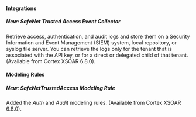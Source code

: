 
#### Integrations
##### New: SafeNet Trusted Access Event Collector
Retrieve access, authentication, and audit logs and store them on a Security Information and Event Management (SIEM) system, local repository, or syslog file server. You can retrieve the logs only for the tenant that is associated with the API key, or for a direct or delegated child of that tenant. (Available from Cortex XSOAR 6.8.0).

#### Modeling Rules
##### New: SafeNetTrustedAccess Modeling Rule
Added the *Auth* and *Audit* modeling rules. (Available from Cortex XSOAR 6.8.0).
